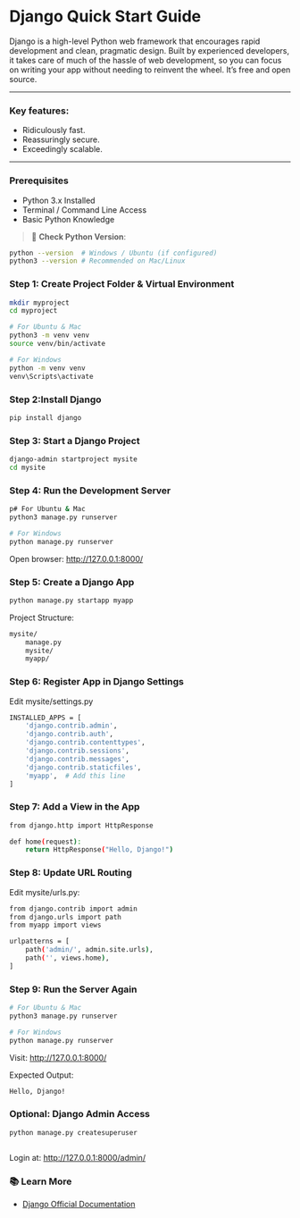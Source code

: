 #  Django Quick Start Guide 
Django is a high-level Python web framework that encourages rapid development and clean, pragmatic design. Built by experienced developers, it takes care of much of the hassle of web development, so you can focus on writing your app without needing to reinvent the wheel. It’s free and open source.

---

### Key features:
- Ridiculously fast.
- Reassuringly secure.
- Exceedingly scalable.

---

###  Prerequisites

- Python 3.x Installed
- Terminal / Command Line Access
- Basic Python Knowledge


> 📝 **Check Python Version**:
```bash
python --version  # Windows / Ubuntu (if configured)
python3 --version # Recommended on Mac/Linux
```


### Step 1: Create Project Folder & Virtual Environment
```bash
mkdir myproject
cd myproject

# For Ubuntu & Mac
python3 -m venv venv
source venv/bin/activate

# For Windows
python -m venv venv
venv\Scripts\activate
```


### Step 2:Install Django
```bash
pip install django

```


### Step 3: Start a Django Project
```bash
django-admin startproject mysite
cd mysite


```



### Step 4: Run the Development Server
```bash
p# For Ubuntu & Mac
python3 manage.py runserver

# For Windows
python manage.py runserver

```
Open browser: http://127.0.0.1:8000/


### Step 5: Create a Django App
```bash
python manage.py startapp myapp

```

Project Structure:

```bash
mysite/
    manage.py
    mysite/
    myapp/
```

### Step 6: Register App in Django Settings
Edit mysite/settings.py
```bash
INSTALLED_APPS = [
    'django.contrib.admin',
    'django.contrib.auth',
    'django.contrib.contenttypes',
    'django.contrib.sessions',
    'django.contrib.messages',
    'django.contrib.staticfiles',
    'myapp',  # Add this line
]

```

### Step 7: Add a View in the App
```bash
from django.http import HttpResponse

def home(request):
    return HttpResponse("Hello, Django!")

```

### Step 8: Update URL Routing
Edit mysite/urls.py:
```bash
from django.contrib import admin
from django.urls import path
from myapp import views

urlpatterns = [
    path('admin/', admin.site.urls),
    path('', views.home),
]


```

### Step 9: Run the Server Again
```bash
# For Ubuntu & Mac
python3 manage.py runserver

# For Windows
python manage.py runserver


```
Visit: http://127.0.0.1:8000/

Expected Output:

```bash
Hello, Django!
```



### Optional: Django Admin Access
```bash
python manage.py createsuperuser



```
Login at: http://127.0.0.1:8000/admin/




### 📚 Learn More

- [Django Official Documentation](https://docs.djangoproject.com/en/5.2/)


